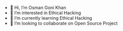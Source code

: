 - 👋 Hi, I’m Osman Goni Khan
- 👀 I’m interested in Ethical Hacking
- 🌱 I’m currently learning Ethical Hacking
- 💞️ I’m looking to collaborate on Open Source Project

<!---
osman-goni-khan/osman-goni-khan is a ✨ special ✨ repository because its `README.md` (this file) appears on your GitHub profile.
You can click the Preview link to take a look at your changes.
--->
